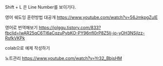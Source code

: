 

Shift + L 은 Line Number를 보이기다.


영어 쉐도잉 훈련방법 대공개
https://www.youtube.com/watch?v=56JmkpgZulE

영어로 번역해보기
https://jolggu.tistory.com/833?fbclid=IwAR25qC6TI6aCqzuPybKO-PY96nfI0rP8Z5Ij-io-yOH3NSjlzz-RsfkVKPk


colab으로 예제 작성하기


노트관리 
https://www.youtube.com/watch?v=Yr32_BbjsHM
